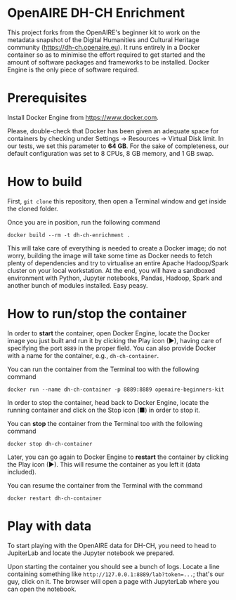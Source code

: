 # OpenAIRE DH-CH Enrichment

This project forks from the OpenAIRE's beginner kit to work on the metadata snapshot of the Digital Humanities and Cultural Heritage community (https://dh-ch.openaire.eu). 
It runs entirely in a Docker container so as to minimise the effort required to get started and the amount of software packages and frameworks to be installed.
Docker Engine is the only piece of software required.


# Prerequisites
Install Docker Engine from https://www.docker.com.

Please, double-check that Docker has been given an adequate space for containers by checking under Settings -> Resources -> Virtual Disk limit. In our tests, we set this parameter to **64 GB**.
For the sake of completeness, our default configuration was set to 8 CPUs, 8 GB memory, and 1 GB swap.


# How to build
First, `git clone` this repository, then open a Terminal window and get inside the cloned folder.

Once you are in position, run the following command

```
docker build --rm -t dh-ch-enrichment .
```

This will take care of everything is needed to create a Docker image; do not worry, building the image will take some time as Docker needs to fetch plenty of dependencies and try to virtualise an entire Apache Hadoop/Spark cluster on your local workstation.
At the end, you will have a sandboxed environment with Python, Jupyter notebooks, Pandas, Hadoop, Spark and another bunch of modules installed. Easy peasy.


# How to run/stop the container
In order to **start** the container, open Docker Engine, locate the Docker image you just built and run it by clicking the Play icon (►), having care of specifying the port `8889` in the proper field.
You can also provide Docker with a name for the container, e.g., `dh-ch-container`.

You can run the container from the Terminal too with the following command

```
docker run --name dh-ch-container -p 8889:8889 openaire-beginners-kit
```

In order to stop the container, head back to Docker Engine, locate the running container and click on the Stop icon (&#9632;) in order to stop it. 

You can **stop** the container from the Terminal too with the following command

```
docker stop dh-ch-container
```

Later, you can go again to Docker Engine to **restart** the container by clicking the Play icon (►). This will resume the container as you left it (data included).

You can resume the container from the Terminal with the command

```
docker restart dh-ch-container
```


# Play with data
To start playing with the OpenAIRE data for DH-CH, you need to head to JupiterLab and locate the Jupyter notebook we prepared.

Upon starting the container you should see a bunch of logs.
Locate a line containing something like `http://127.0.0.1:8889/lab?token=...`; that's our guy, click on it.
The browser will open a page with JupyterLab where you can open the notebook.



